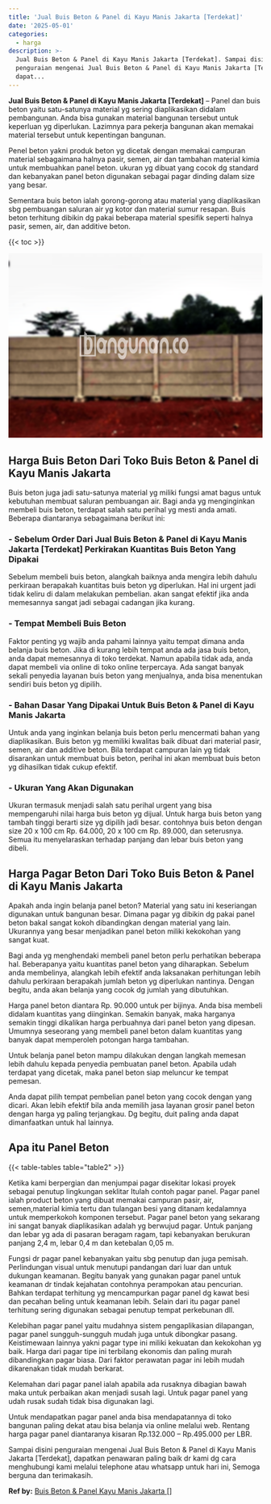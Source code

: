 ```yaml
---
title: 'Jual Buis Beton & Panel di Kayu Manis Jakarta [Terdekat]'
date: '2025-05-01'
categories:
  - harga
description: >-
  Jual Buis Beton & Panel di Kayu Manis Jakarta [Terdekat]. Sampai disini
  penguraian mengenai Jual Buis Beton & Panel di Kayu Manis Jakarta [Terdekat],
  dapat...
---
```


**Jual Buis Beton & Panel di Kayu Manis Jakarta \[Terdekat\]** – Panel dan buis beton yaitu satu-satunya material yg sering diaplikasikan didalam pembangunan. Anda bisa gunakan material bangunan tersebut untuk keperluan yg diperlukan. Lazimnya para pekerja bangunan akan memakai material tersebut untuk kepentingan bangunan.

Penel beton yakni produk beton yg dicetak dengan memakai campuran material sebagaimana halnya pasir, semen, air dan tambahan material kimia untuk membuahkan panel beton. ukuran yg dibuat yang cocok dg standard dan kebanyakan panel beton digunakan sebagai pagar dinding dalam size yang besar.

Sementara buis beton ialah gorong-gorong atau material yang diaplikasikan sbg pembuangan saluran air yg kotor dan material sumur resapan. Buis beton terhitung dibikin dg pakai beberapa material spesifik seperti halnya pasir, semen, air, dan additive beton.

{{< toc >}}

![Jual Buis Beton & Panel di Kayu Manis Jakarta [Terdekat]](/images/jual-panel-buis-beton-murah-50.png)

## Harga Buis Beton Dari Toko Buis Beton & Panel di Kayu Manis Jakarta

Buis beton juga jadi satu-satunya material yg miliki fungsi amat bagus untuk kebutuhan membuat saluran pembuangan air. Bagi anda yg menginginkan membeli buis beton, terdapat salah satu perihal yg mesti anda amati. Beberapa diantaranya sebagaimana berikut ini:

### \- Sebelum Order Dari Jual Buis Beton & Panel di Kayu Manis Jakarta \[Terdekat\] Perkirakan Kuantitas Buis Beton Yang Dipakai

Sebelum membeli buis beton, alangkah baiknya anda mengira lebih dahulu perkiraan berapakah kuantitas buis beton yg diperlukan. Hal ini urgent jadi tidak keliru di dalam melakukan pembelian. akan sangat efektif jika anda memesannya sangat jadi sebagai cadangan jika kurang.

### \- Tempat Membeli Buis Beton

Faktor penting yg wajib anda pahami lainnya yaitu tempat dimana anda belanja buis beton. Jika di kurang lebih tempat anda ada jasa buis beton, anda dapat memesannya di toko terdekat. Namun apabila tidak ada, anda dapat membeli via online di toko online terpercaya. Ada sangat banyak sekali penyedia layanan buis beton yang menjualnya, anda bisa menentukan sendiri buis beton yg dipilih.

### \- Bahan Dasar Yang Dipakai Untuk Buis Beton & Panel di Kayu Manis Jakarta

Untuk anda yang inginkan belanja buis beton perlu mencermati bahan yang diaplikasikan. Buis beton yg memiliki kwalitas baik dibuat dari material pasir, semen, air dan additive beton. Bila terdapat campuran lain yg tidak disarankan untuk membuat buis beton, perihal ini akan membuat buis beton yg dihasilkan tidak cukup efektif.

### \- Ukuran Yang Akan Digunakan

Ukuran termasuk menjadi salah satu perihal urgent yang bisa mempengaruhi nilai harga buis beton yg dijual. Untuk harga buis beton yang tambah tinggi berarti size yg dipilih jadi besar. contohnya buis beton dengan size 20 x 100 cm Rp. 64.000, 20 x 100 cm Rp. 89.000, dan seterusnya. Semua itu menyelaraskan terhadap panjang dan lebar buis beton yang dibeli.

## Harga Pagar Beton Dari Toko Buis Beton & Panel di Kayu Manis Jakarta

Apakah anda ingin belanja panel beton? Material yang satu ini keseriangan digunakan untuk bangunan besar. Dimana pagar yg dibikin dg pakai panel beton bakal sangat kokoh dibandingkan dengan material yang lain. Ukurannya yang besar menjadikan panel beton miliki kekokohan yang sangat kuat.

Bagi anda yg menghendaki membeli panel beton perlu perhatikan beberapa hal. Beberapanya yaitu kuantitas panel beton yang diharapkan. Sebelum anda membelinya, alangkah lebih efektif anda laksanakan perhitungan lebih dahulu perkiraan berapakah jumlah beton yg diperlukan nantinya. Dengan begitu, anda akan belanja yang cocok dg jumlah yang dibutuhkan.

Harga panel beton diantara Rp. 90.000 untuk per bijinya. Anda bisa membeli didalam kuantitas yang diinginkan. Semakin banyak, maka harganya semakin tinggi dikalikan harga perbuahnya dari panel beton yang dipesan. Umumnya seseorang yang membeli panel beton dalam kuantitas yang banyak dapat memperoleh potongan harga tambahan.

Untuk belanja panel beton mampu dilakukan dengan langkah memesan lebih dahulu kepada penyedia pembuatan panel beton. Apabila udah terdapat yang dicetak, maka panel beton siap meluncur ke tempat pemesan.

Anda dapat pilih tempat pembelian panel beton yang cocok dengan yang dicari. Akan lebih efektif bila anda memilih jasa layanan grosir panel beton dengan harga yg paling terjangkau. Dg begitu, duit paling anda dapat dimanfaatkan untuk hal lainnya.

## Apa itu Panel Beton

{{< table-tables table="table2" >}}

Ketika kami berpergian dan menjumpai pagar disekitar lokasi proyek sebagai penutup lingkungan seklitar Itulah contoh pagar panel. Pagar panel ialah product beton yang dibuat memakai campuran pasir, air, semen,material kimia tertu dan tulangan besi yang ditanam kedalamnya untuk memperkokoh komponen tersebut. Pagar panel beton yang sekarang ini sangat banyak diaplikasikan adalah yg berwujud pagar. Untuk panjang dan lebar yg ada di pasaran beragam ragam, tapi kebanyakan berukuran panjang 2,4 m, lebar 0,4 m dan ketebalan 0,05 m.

Fungsi dr pagar panel kebanyakan yaitu sbg penutup dan juga pemisah. Perlindungan visual untuk menutupi pandangan dari luar dan untuk dukungan keamanan. Begitu banyak yang gunakan pagar panel untuk keamanan dr tindak kejahatan contohnya perampokan atau pencurian. Bahkan terdapat terhitung yg mencampurkan pagar panel dg kawat besi dan pecahan beling untuk keamanan lebih. Selain dari itu pagar panel terhitung sering digunakan sebagai penutup tempat perkebunan dll.

Kelebihan pagar panel yaitu mudahnya sistem pengaplikasian dilapangan, pagar panel sungguh-sungguh mudah juga untuk dibongkar pasang. Keistimewaan lainnya yakni pagar type ini miliki kekuatan dan kekokohan yg baik. Harga dari pagar tipe ini terbilang ekonomis dan paling murah dibandingkan pagar biasa. Dari faktor perawatan pagar ini lebih mudah dikarenakan tidak mudah berkarat.

Kelemahan dari pagar panel ialah apabila ada rusaknya dibagian bawah maka untuk perbaikan akan menjadi susah lagi. Untuk pagar panel yang udah rusak sudah tidak bisa digunakan lagi.

Untuk mendapatkan pagar panel anda bisa mendapatannya di toko bangunan paling dekat atau bisa belanja via online melalui web. Rentang harga pagar panel diantaranya kisaran Rp.132.000 – Rp.495.000 per LBR.

Sampai disini penguraian mengenai Jual Buis Beton & Panel di Kayu Manis Jakarta \[Terdekat\], dapatkan penawaran paling baik dr kami dg cara menghubungi kami melalui telephone atau whatsapp untuk hari ini, Semoga berguna dan terimakasih.

**Ref by:** [Buis Beton & Panel Kayu Manis Jakarta []](https://id.wikipedia.org/wiki/Buis)
